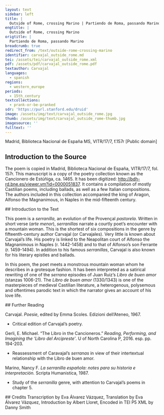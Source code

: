```yaml
---
layout: text
sidebar: left
title: |
  Outside of Rome, crossing Marino | Partiendo de Roma, passando Marino
engtitle: |
  Outside of Rome, crossing Marino
origtitle: |
  Partiendo de Roma, passando Marino
breadcrumb: true
redirect_from: /text/outside-rome-crossing-marino
identifier: carvajal_outside_rome.md
tei: /assets/tei/carvajal_outside_rome.xml
pdf: /assets/pdf/carvajal_outside_rome.pdf
textauthor: Carvajal
languages:
  - spanish
regions:
  - western_europe
periods:
  - 15th_century
textcollections:
  - prank-or-be-pranked
sdr: 'https://purl.stanford.edu/druid'
image: /assets/img/text/carvajal_outside_rome.jpg
thumb: /assets/img/text/carvajal_outside_rome-thumb.jpg
imagesource: ''
fulltext: ''
---
```

 Madrid, Biblioteca Nacional de España MS, VITR/17/7, f.157r [Public domain]

 
 
## Introduction to the Source 
<p dir="ltr" id="docs-internal-guid-e90cc7a2-7fff-b453-7ecd-c7974c2edc95">The poem is copied in Madrid, Biblioteca Nacional de España, VITR/17/7, fol. 157r. This manuscript is a copy of the poetry collection known as the Cancionero de Estúñiga, ca. 1465. It has been digitized: <a href="http://bdh-rd.bne.es/viewer.vm?id=0000051837">http://bdh-rd.bne.es/viewer.vm?id=0000051837</a>. It contains a compilation of mostly Castilian poems, including ballads, as well as a few Italian compositions. The authors included in this collection accompanied the king of Aragon, Alfonso the Magnanimous, in Naples in the mid-fifteenth century. </p>
## Introduction to the Text 
<p dir="ltr" id="docs-internal-guid-5c9bb1fb-7fff-5943-5e5e-fccc0121d551">This poem is a <em>serranilla</em>, an evolution of the Provençal <em>pastorela</em>. Written in short verse (<em>arte menor</em>), <em>serranillas</em> narrate a courtly poet’s encounter with a mountain woman. This is the shortest of six compositions in the genre by fifteenth-century author Carvajal (or Carvajales). Very little is known about Carvajal’s life. His poetry is linked to the Neapolitan court of Alfonso the Magnanimous in Naples (r. 1442-1458) and to that of Alfonso’s son Ferrante (r. 1459-1494). In addition to his famous <em>serranillas</em>, Carvajal is also known for his literary epistles and ballads.</p> <p>In this poem, the poet meets a monstrous mountain woman whom he describes in a grotesque fashion. It has been interpreted as a satirical rewriting of one of the <em>serrana</em> episodes of Juan Ruiz’s<em> Libro de buen amor</em> (stanzas 1006-21). The <em>Libro de buen amor</em> (1330/1343) is one of the masterpieces of medieval Castilian literature, a heterogenous, polysemous and oftentimes parodic text in which the narrator gives an account of his love life.</p>
## Further Reading 
<p>Carvajal. <em>Poesie</em>, edited by Emma Scoles. Edizioni dell’Ateneo, 1967.</p> <ul> <li>Critical edition of Carvajal’s poetry.</li> </ul> <p>Gerli, E. Michael. “The Libro in the Cancioneros.” <em>Reading, Performing, and Imagining the ‘Libro del Arcipreste’</em>. U of North Carolina P, 2016. esp. pp. 194-203.</p> <ul> <li>Reassessment of Caravajal’s <em>serranas</em> in view of their intertextual relationship with the Libro de buen amor.</li> </ul> <p>Marino, Nancy F. <em>La serranilla española: notes para su historia e interpretación.</em> Scripta Humanistica, 1987.</p> <ul> <li>Study of the <em>serranilla</em> genre, with attention to Carvajal’s poems in chapter 5.</li> </ul>
## Credits
Transcription by Eva Álvarez Vázquez, Translation by Eva Álvarez Vázquez, Introduction by Albert Lloret, Encoded in TEI P5 XML by Danny Smith
